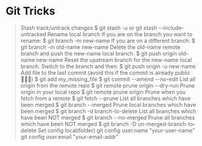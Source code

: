 # Git Tricks

> Stash track/untrack changes
$ git stash -u or git stash --include-untracked
> Rename local branch
> If you are on the branch you want to rename:
$ git branch -m new-name
> If you are on a different branch:
$ git branch -m old-name new-name
> Delete the old-name remote branch and push the new-name local branch.
$ git push origin old-name new-name
> Reset the upstream branch for the new-name local branch. Switch to the branch and then:
$ git push origin -u new-name
> Add file to the last commit (avoid this if the commit is already public 🙅🏼‍♂️)
$ git add my_missing_file
$ git commit --amend --no-edit
> List all origin from the remote repo
$ git remote prune origin --dry-run
> Prune origin in your local repo
$ git remote prune origin
> Prune when you fetch from a remote
$ git fetch --prune
> List all branches which have been merged
$ git branch --merged
> Prune local branches which have been merged
$ git branch -d branch-to-delete
> List all branches which have been NOT merged
$ git branch --no-merged
> Prune all branches which have been NOT merged
$ git branch -D un-merged-branch-to-delete
> Set config local(folder)
git config user.name "your-user-name"
git config user.email "your-email-addr"